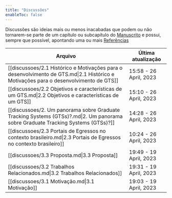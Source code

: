 ```yaml
---
title: "Discussões"
enableToc: false
---
```

Discussões são ideias mais ou menos inacabadas que podem ou não tornarem-se parte de um capítulo ou subcapítulo do [Manuscrito](main_pages/manuscrito.md) e possui, sempre que possível, apontando uma ou mais [Referências](main_pages/referencias.md)

 | Arquivo                                                                                                                              | Última atualização      |
| ------------------------------------------------------------------------------------------------------------------------------------ | ----------------------- |
| [[discussoes/2.1 Histórico e Motivações para o desenvolvimento de GTS.md\|2.1 Histórico e Motivações para o desenvolvimento de GTS]] | 15:58  - 26 April, 2023 |
| [[discussoes/2.2 Objetivos e características de um GTS.md\|2.2 Objetivos e características de um GTS]]                               | 15:10  - 26 April, 2023 |
| [[discussoes/2. Um panorama sobre Graduate Tracking Systems (GTSs)?.md\|2. Um panorama sobre Graduate Tracking Systems (GTSs)?]]     | 14:28  - 26 April, 2023 |
| [[discussoes/2.3 Portais de Egressos no contexto brasileiro.md\|2.3 Portais de Egressos no contexto brasileiro]]                     | 10:24  - 26 April, 2023 |
| [[discussoes/3.3 Proposta.md\|3.3 Proposta]]                                                                                         | 19:49  - 19 April, 2023 |
| [[discussoes/3.2 Trabalhos Relacionados.md\|3.2 Trabalhos Relacionados]]                                                             | 19:31  - 19 April, 2023 |
| [[discussoes/3.1 Motivação.md\|3.1 Motivação]]                                                                                       | 19:03  - 19 April, 2023 |























